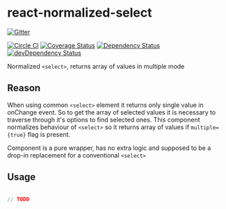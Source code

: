 # react-normalized-select

[![Gitter](https://badges.gitter.im/Join%20Chat.svg)](https://gitter.im/nkbt/help)

[![Circle CI](https://circleci.com/gh/nkbt/react-normalized-select.svg?style=svg)](https://circleci.com/gh/nkbt/react-normalized-select)
[![Coverage Status](https://coveralls.io/repos/nkbt/react-normalized-select/badge.svg?branch=master)](https://coveralls.io/r/nkbt/react-normalized-select?branch=master)
[![Dependency Status](https://david-dm.org/nkbt/react-normalized-select.svg)](https://david-dm.org/nkbt/react-normalized-select)
[![devDependency Status](https://david-dm.org/nkbt/react-normalized-select/dev-status.svg)](https://david-dm.org/nkbt/react-normalized-select#info=devDependencies)

Normalized `<select>`, returns array of values in multiple mode

## Reason

When using common `<select>` element it returns only single value in onChange event. So to get the array of selected values it is necessary to traverse through it's options to find selected ones. This component normalizes behaviour of `<select>` so it returns array of values if `multiple={true}` flag is present.

Component is a pure wrapper, has no extra logic and supposed to be a drop-in replacement for a conventional `<select>`

## Usage

```js

// TODO

```
